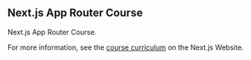 ## Next.js App Router Course

Next.js App Router Course.

For more information, see the [course curriculum](https://nextjs.org/learn) on the Next.js Website.
